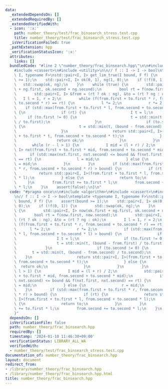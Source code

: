 ```yaml
---
data:
  _extendedDependsOn: []
  _extendedRequiredBy: []
  _extendedVerifiedWith:
  - icon: ':x:'
    path: number_theory/test/frac_binsearch_stress.test.cpp
    title: number_theory/test/frac_binsearch_stress.test.cpp
  _isVerificationFailed: true
  _pathExtension: hpp
  _verificationStatusIcon: ':x:'
  attributes:
    links: []
  bundledCode: "#line 2 \"number_theory/frac_binsearch.hpp\"\n\n#include <algorithm>\n\
    #include <cassert>\n#include <utility>\n\n// f :: I -> I -> bool\ntemplate <typename\
    \ I, typename F>\nstd::pair<I, I> get_lim_true(I bound, F f) {\n    assert(bound\
    \ >= 1);\n    std::pair<I, I> ok(0, 1), ng(1, 0);\n    if (!f(0, 1)) {\n     \
    \   std::swap(ok, ng);\n    }\n    while (true) {\n        std::pair<I, I> now(ok.first\
    \ + ng.first, ok.second + ng.second);\n        bool rt = f(now.first, now.second);\n\
    \        std::pair<I, I> &from = (rt ? ok : ng), &to = (rt ? ng : ok);\n     \
    \   I l = 1, r = 2;\n        while (f(from.first + to.first * r, from.second +\
    \ to.second * r) == rt) {\n            l *= 2;\n            r *= 2;\n        \
    \    if (std::max(from.first + to.first * l, from.second + to.second * l) > bound)\
    \ {\n                if (rt) {\n                    I t = l;\n               \
    \     if (to.first != 0) {\n                        t = std::min(t, (bound - from.first)\
    \ / to.first);\n                    }\n                    if (to.second != 0)\
    \ {\n                        t = std::min(t, (bound - from.second) / to.second);\n\
    \                    }\n                    return std::pair<I, I>(from.first\
    \ + to.first * t, from.second + to.second * t);\n                } else {\n  \
    \                  return ok;\n                }\n            }\n        }\n \
    \       while (r - l > 1) {\n            I mid = (l + r) / 2;\n            std::pair<I,\
    \ I> nxt(from.first + to.first * mid, from.second + to.second * mid);\n      \
    \      if (std::max(nxt.first, nxt.second) <= bound && f(nxt.first, nxt.second)\
    \ == rt) {\n                l = mid;\n            } else {\n                r\
    \ = mid;\n            }\n        }\n        if (std::max(from.first + to.first\
    \ * r, from.second + to.second * r) > bound) {\n            if (rt) {\n      \
    \          return std::pair<I, I>(from.first + to.first * l, from.second + to.second\
    \ * l);\n            } else {\n                return to;\n            }\n   \
    \     }\n        from.first += to.first * l;\n        from.second += to.second\
    \ * l;\n    }\n    assert(false);\n}\n"
  code: "#pragma once\n\n#include <algorithm>\n#include <cassert>\n#include <utility>\n\
    \n// f :: I -> I -> bool\ntemplate <typename I, typename F>\nstd::pair<I, I> get_lim_true(I\
    \ bound, F f) {\n    assert(bound >= 1);\n    std::pair<I, I> ok(0, 1), ng(1,\
    \ 0);\n    if (!f(0, 1)) {\n        std::swap(ok, ng);\n    }\n    while (true)\
    \ {\n        std::pair<I, I> now(ok.first + ng.first, ok.second + ng.second);\n\
    \        bool rt = f(now.first, now.second);\n        std::pair<I, I> &from =\
    \ (rt ? ok : ng), &to = (rt ? ng : ok);\n        I l = 1, r = 2;\n        while\
    \ (f(from.first + to.first * r, from.second + to.second * r) == rt) {\n      \
    \      l *= 2;\n            r *= 2;\n            if (std::max(from.first + to.first\
    \ * l, from.second + to.second * l) > bound) {\n                if (rt) {\n  \
    \                  I t = l;\n                    if (to.first != 0) {\n      \
    \                  t = std::min(t, (bound - from.first) / to.first);\n       \
    \             }\n                    if (to.second != 0) {\n                 \
    \       t = std::min(t, (bound - from.second) / to.second);\n                \
    \    }\n                    return std::pair<I, I>(from.first + to.first * t,\
    \ from.second + to.second * t);\n                } else {\n                  \
    \  return ok;\n                }\n            }\n        }\n        while (r -\
    \ l > 1) {\n            I mid = (l + r) / 2;\n            std::pair<I, I> nxt(from.first\
    \ + to.first * mid, from.second + to.second * mid);\n            if (std::max(nxt.first,\
    \ nxt.second) <= bound && f(nxt.first, nxt.second) == rt) {\n                l\
    \ = mid;\n            } else {\n                r = mid;\n            }\n    \
    \    }\n        if (std::max(from.first + to.first * r, from.second + to.second\
    \ * r) > bound) {\n            if (rt) {\n                return std::pair<I,\
    \ I>(from.first + to.first * l, from.second + to.second * l);\n            } else\
    \ {\n                return to;\n            }\n        }\n        from.first\
    \ += to.first * l;\n        from.second += to.second * l;\n    }\n    assert(false);\n\
    }"
  dependsOn: []
  isVerificationFile: false
  path: number_theory/frac_binsearch.hpp
  requiredBy: []
  timestamp: '2024-01-10 11:46:30+09:00'
  verificationStatus: LIBRARY_ALL_WA
  verifiedWith:
  - number_theory/test/frac_binsearch_stress.test.cpp
documentation_of: number_theory/frac_binsearch.hpp
layout: document
redirect_from:
- /library/number_theory/frac_binsearch.hpp
- /library/number_theory/frac_binsearch.hpp.html
title: number_theory/frac_binsearch.hpp
---
```

